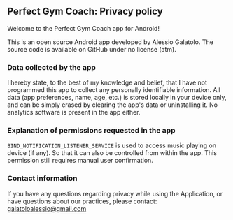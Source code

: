 ## Perfect Gym Coach: Privacy policy

Welcome to the Perfect Gym Coach app for Android!

This is an open source Android app developed by Alessio Galatolo. The source code is available on GitHub under no license (atm).

### Data collected by the app

I hereby state, to the best of my knowledge and belief, that I have not programmed this app to collect any personally identifiable information. All data (app preferences, name, age, etc.) is stored locally in your device only, and can be simply erased by clearing the app's data or uninstalling it. No analytics software is present in the app either.

### Explanation of permissions requested in the app

`BIND_NOTIFICATION_LISTENER_SERVICE` is used to access music playing on device (if any). So that it can also be controlled from within the app. This permission still requires manual user confirmation.

### Contact information
If you have any questions regarding privacy while using the Application, or have questions about our practices, please contact: [galatoloalessio@gmail.com](mailto:galatoloalessio@gmail.com) 
